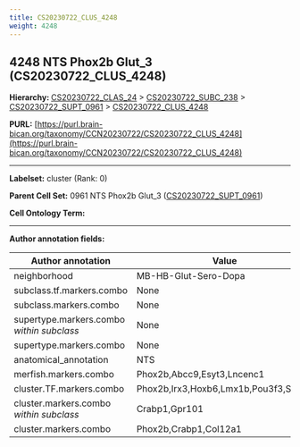 ```yaml
---
title: CS20230722_CLUS_4248
weight: 4248
---
```

## 4248 NTS Phox2b Glut_3 (CS20230722_CLUS_4248)
<b>Hierarchy: </b>
[CS20230722_CLAS_24](../CS20230722_CLAS_24) >
[CS20230722_SUBC_238](../CS20230722_SUBC_238) >
[CS20230722_SUPT_0961](../CS20230722_SUPT_0961) >
[CS20230722_CLUS_4248](../CS20230722_CLUS_4248)

**PURL:** [https://purl.brain-bican.org/taxonomy/CCN20230722/CS20230722_CLUS_4248](https://purl.brain-bican.org/taxonomy/CCN20230722/CS20230722_CLUS_4248)

---


**Labelset:** cluster (Rank: 0)

**Parent Cell Set:** 0961 NTS Phox2b Glut_3 ([CS20230722_SUPT_0961](../CS20230722_SUPT_0961))



**Cell Ontology Term:** 

[MARKER GENES.]: #


---

[TRANSFERRED ANNOTATIONS.]: #


[AUTHOR ANNOTATION FIELDS.]: #


**Author annotation fields:**

| Author annotation | Value |
|-------------------|-------|
|neighborhood|MB-HB-Glut-Sero-Dopa|
|subclass.tf.markers.combo|None|
|subclass.markers.combo|None|
|supertype.markers.combo _within subclass_|None|
|supertype.markers.combo|None|
|anatomical_annotation|NTS|
|merfish.markers.combo|Phox2b,Abcc9,Esyt3,Lncenc1|
|cluster.TF.markers.combo|Phox2b,Irx3,Hoxb6,Lmx1b,Pou3f3,Sox11|
|cluster.markers.combo _within subclass_|Crabp1,Gpr101|
|cluster.markers.combo|Phox2b,Crabp1,Col12a1|
